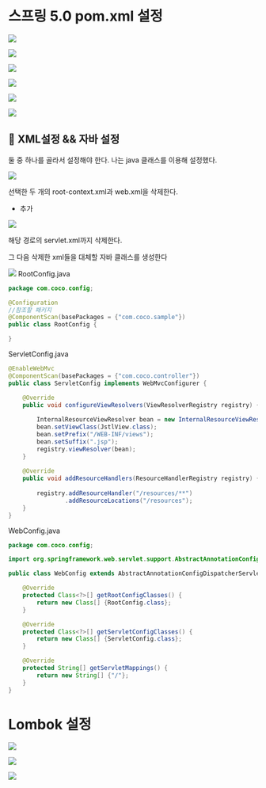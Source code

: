# 스프링 5.0 pom.xml 설정

![](https://images.velog.io/images/cocodori/post/ccfd1f82-7a07-420d-94a7-67033ce26f7a/1.jpg)

![](https://images.velog.io/images/cocodori/post/7ae56337-fb19-43c3-a183-c7005853a138/2.jpg)

![](https://images.velog.io/images/cocodori/post/8bd4175b-2095-4e0e-b3bc-5dfe9fcdb764/3.jpg)

![](https://images.velog.io/images/cocodori/post/b0fbcb26-1b99-4c01-9e3c-1b4c929550bc/4.jpg)

![](https://images.velog.io/images/cocodori/post/ea65cfa5-f36d-4d72-a833-4126d7afa120/5.jpg)

![](https://images.velog.io/images/cocodori/post/c9481fec-b04d-4736-acb5-b3637d4cf409/6.jpg)

## 🚥 XML설정 && 자바 설정

둘 중 하나를 골라서 설정해야 한다. 나는 java 클래스를 이용해 설정했다.

![](https://images.velog.io/images/cocodori/post/d872dbe3-01a3-4137-9e72-b503d57f4c6a/image.png)

선택한 두 개의 root-context.xml과 web.xml을 삭제한다.

+ 추가

![](https://images.velog.io/images/cocodori/post/26a05cbf-9836-43c8-8f73-4d43d84c8afd/image.png)

해당 경로의 servlet.xml까지 삭제한다.

그 다음 삭제한 xml들을 대체할 자바 클래스를 생성한다

![](https://images.velog.io/images/cocodori/post/20b3a4ea-045f-4dd0-8414-69a302b0dfaa/image.png)
RootConfig.java
```java
package com.coco.config;

@Configuration
//참조할 패키지
@ComponentScan(basePackages = {"com.coco.sample"})
public class RootConfig {

}
```
ServletConfig.java
```java
@EnableWebMvc
@ComponentScan(basePackages = {"com.coco.controller"})
public class ServletConfig implements WebMvcConfigurer {

	@Override
	public void configureViewResolvers(ViewResolverRegistry registry) {
		
		InternalResourceViewResolver bean = new InternalResourceViewResolver();
		bean.setViewClass(JstlView.class);
		bean.setPrefix("/WEB-INF/views");
		bean.setSuffix(".jsp");
		registry.viewResolver(bean);
	}
	
	@Override
	public void addResourceHandlers(ResourceHandlerRegistry registry) {
		
		registry.addResourceHandler("/resources/**")
				.addResourceLocations("/resources");
	}
}
```

WebConfig.java
```java
package com.coco.config;

import org.springframework.web.servlet.support.AbstractAnnotationConfigDispatcherServletInitializer;

public class WebConfig extends AbstractAnnotationConfigDispatcherServletInitializer {

	@Override
	protected Class<?>[] getRootConfigClasses() {
		return new Class[] {RootConfig.class};
	}

	@Override
	protected Class<?>[] getServletConfigClasses() {
		return new Class[] {ServletConfig.class};
	}

	@Override
	protected String[] getServletMappings() {
		return new String[] {"/"};
	}
}

```

# Lombok 설정
![](https://images.velog.io/images/cocodori/post/21428044-bc3c-49b2-aa1e-e4b838688cf4/7.jpg)

![](https://images.velog.io/images/cocodori/post/365bca2d-76ae-4b8f-9678-394cfd416026/8.jpg)

![](https://images.velog.io/images/cocodori/post/17dd4bda-e900-49b5-b1ff-102d8c9ee78b/9.jpg)